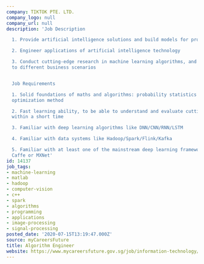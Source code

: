 ```yaml
---
company: TIKTOK PTE. LTD.
company_logo: null
company_url: null
description: 'Job Description

  1. Provide artificial intelligence solutions and build models for product application

  2. Engineer applications of artificial intelligence technology

  3. Conduct cutting-edge research in machine learning algorithms, and apply the technology
  to different business scenarios


  Job Requirements

  1. Solid foundations of maths and algorithms: probability statistics and numerical
  optimization method

  2. Fast learning ability, to be able to understand and evaluate cutting edge paper
  within a short time

  3. Familiar with deep learning algorithms like DNN/CNN/RNN/LSTM

  4. Familiar with data systems like Hadoop/Spark/Flink/Kafka

  5. Familiar with at least one of the mainstream deep learning frameworks, like TensorFlow,
  Caffe or MXNet'
id: 14137
job_tags:
- machine-learning
- matlab
- hadoop
- computer-vision
- c++
- spark
- algorithms
- programming
- applications
- image-processing
- signal-processing
posted_date: '2020-07-15T13:19:47.000Z'
source: myCareersFuture
title: Algorithm Engineer
website: https://www.mycareersfuture.gov.sg/job/information-technology/algorithm-engineer-tiktok-a8d3205701d1b255d7514f890c501e1e
---
```


